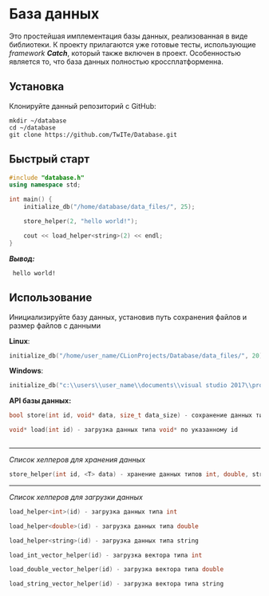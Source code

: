 # База данных

Это простейшая имплементация базы данных, реализованная в виде библиотеки.
К проекту прилагаются уже готовые тесты, использующие *framework* ***Catch***, который также включен в проект.
Особенностью является то, что база данных полностью кроссплатформенна.

## Установка

Клонируйте данный репозиторий с GitHub:

```
mkdir ~/database
cd ~/database
git clone https://github.com/TwITe/Database.git
```

## Быстрый старт

  ```c++
  #include "database.h"
  using namespace std;

  int main() {
      initialize_db("/home/database/data_files/", 25);

      store_helper(2, "hello world!");

      cout << load_helper<string>(2) << endl;
  }
  ```

  ***Вывод:***
  ```
   hello world!
  ```

## Использование

Инициализируйте базу данных, установив путь сохранения файлов и размер файлов с данными

 **Linux**:
 ```c++
 initialize_db("/home/user_name/CLionProjects/Database/data_files/", 20)
 ```
 **Windows**:
  ```c++
  initialize_db("c:\\users\\user_name\\documents\\visual studio 2017\\projects\\database\\data_files\\", 20)
  ```

**API базы данных:**

  ```c++
  bool store(int id, void* data, size_t data_size) - сохранение данных типа void*
  ```
   ```c++
 void* load(int id) - загрузка данных типа void* по указанному id
```
  ```c++void delete_id(int id) - удаление данных по указанному id из базы данных
  ```

---

*Список хелперов для хранения данных*
```c++
store_helper(int id, <T> data) - хранение данных типов int, double, string, vector \<int>\, vector \<double>\, vector \<string>\
```

---

*Список хелперов для загрузки данных*
 ```c++
load_helper<int>(id) - загрузка данных типа int
```
 ```c++
load_helper<double>(id) - загрузка данных типа double
```
 ```c++
load_helper<string>(id) - загрузка данных типа string
```
 ```c++
load_int_vector_helper(id) - загрузка вектора типа int
```
 ```c++
load_double_vector_helper(id) - загрузка вектора типа double
```
 ```c++
load_string_vector_helper(id) - загрузка вектора типа string
```
